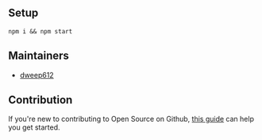 ## Setup

```
npm i && npm start
```

## Maintainers

- [dweep612](https://github.com/dweep612)

## Contribution

If you're new to contributing to Open Source on Github, [this guide](https://guides.github.com/activities/contributing-to-open-source/) can help you get started.
